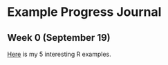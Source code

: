 # Example Progress Journal

## Week 0 (September 19)

[Here](/files/interesting-examples.html) is my 5 interesting R examples.
